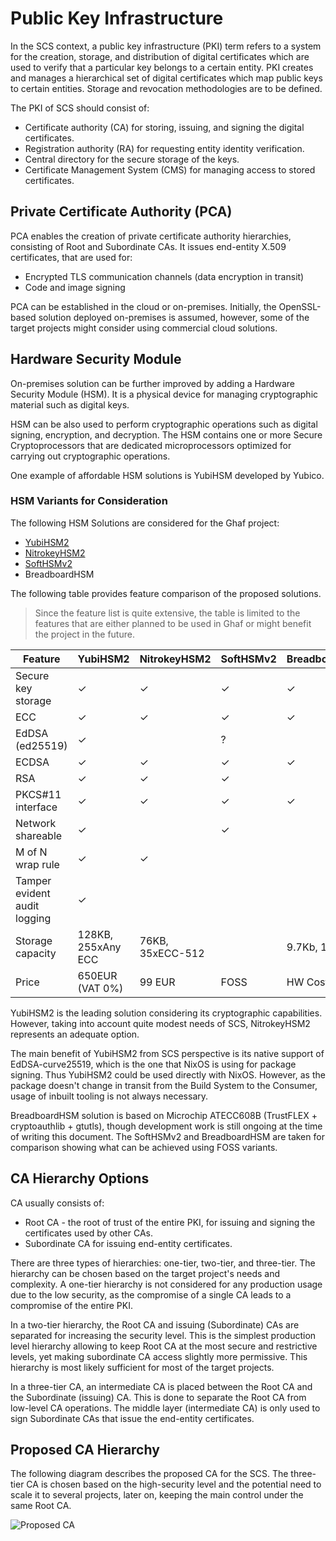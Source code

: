 <!--
    Copyright 2022-2023 TII (SSRC) and the Ghaf contributors
    SPDX-License-Identifier: CC-BY-SA-4.0
-->

# Public Key Infrastructure

In the SCS context, a public key infrastructure (PKI) term refers to a system for the creation, storage, and distribution of digital certificates which are used to verify that a particular key belongs to a certain entity. PKI creates and manages a hierarchical set of digital certificates which map public keys to certain entities. Storage and revocation methodologies are to be defined.

The PKI of SCS should consist of:
  + Certificate authority (CA) for storing, issuing, and signing the digital certificates.
  + Registration authority (RA) for requesting entity identity verification.
  + Central directory for the secure storage of the keys.
  + Certificate Management System (CMS) for managing access to stored certificates.
 
## Private Certificate Authority (PCA)

PCA enables the creation of private certificate authority hierarchies, consisting of Root and Subordinate CAs. It issues end-entity X.509 certificates, that are used for: 

  + Encrypted TLS communication channels (data encryption in transit)
  + Code and image signing

PCA can be established in the cloud or on-premises. Initially, the OpenSSL-based solution deployed on-premises is assumed, however, some of the target projects might consider using commercial cloud solutions. 

## Hardware Security Module

On-premises solution can be further improved by adding a Hardware Security Module (HSM). It is a physical device for managing cryptographic material such as digital keys. 

HSM can be also used to perform cryptographic operations such as digital signing, encryption, and decryption. The HSM contains one or more Secure Cryptoprocessors that are dedicated microprocessors optimized for carrying out cryptographic operations. 

One example of affordable HSM solutions is YubiHSM developed by Yubico.

### HSM Variants for Consideration

The following HSM Solutions are considered for the Ghaf project:

  - [YubiHSM2](https://www.yubico.com/fi/product/yubihsm-2/ "YubiHSM2")
  - [NitrokeyHSM2](https://shop.nitrokey.com/shop/product/nkhs2-nitrokey-hsm-2-7 "NitrokeyHSM2")
  - [SoftHSMv2](https://github.com/opendnssec/SoftHSMv2 "SoftHSMv2")
  - BreadboardHSM

The following table provides feature comparison of the proposed solutions. 

>Since the feature list is quite extensive, the table is limited to the features that are either planned to be used in Ghaf or might benefit the project in the future.

| Feature                      | YubiHSM2     | NitrokeyHSM2 | SoftHSMv2    | BreadboardHSM |
|------------------------------|--------------|--------------|--------------|---------------|
| Secure key storage           |       ✓      |       ✓      |       ✓      |       ✓       |
| ECC                          |       ✓      |       ✓      |       ✓      |       ✓       |
| EdDSA (ed25519)              |       ✓      |              |       ?      |               |
| ECDSA                        |       ✓      |       ✓      |       ✓      |       ✓       |
| RSA                          |       ✓      |       ✓      |       ✓      |               |
| PKCS#11 interface            |       ✓      |       ✓      |       ✓      |       ✓       |
| Network shareable            |       ✓      |              |       ✓      |               |
| M of N wrap rule             |       ✓      |       ✓      |              |               |
| Tamper evident audit logging |       ✓      |              |              |               |
| Storage capacity             | 128KB, 255xAny ECC | 76KB, 35xECC-512 |    | 9.7Kb, 16 slots |
| Price                        | 650EUR (VAT 0%) | 99 EUR | FOSS | HW Costs |

YubiHSM2 is the leading solution considering its cryptographic capabilities. However, taking into account quite modest needs of SCS, NitrokeyHSM2 represents an adequate option. 

The main benefit of YubiHSM2 from SCS perspective is its native support of EdDSA-curve25519, which is the one that NixOS is using for package signing. Thus YubiHSM2 could be used directly with NixOS. However, as the package doesn't change in transit from the Build System to the Consumer, usage of inbuilt tooling is not always necessary.

BreadboardHSM solution is based on Microchip ATECC608B (TrustFLEX + cryptoauthlib + gtutls), though development work is still ongoing at the time of writing this document. The SoftHSMv2 and BreadboardHSM are taken for comparison showing what can be achieved using FOSS variants. 

## CA Hierarchy Options

CA usually consists of:
  + Root CA - the root of trust of the entire PKI, for issuing and signing the certificates used by other CAs.
  + Subordinate CA for issuing end-entity certificates.

There are three types of hierarchies: one-tier, two-tier, and three-tier. The hierarchy can be chosen based on the target project's needs and complexity. A one-tier hierarchy is not considered for any production usage due to the low security, as the compromise of a single CA leads to a compromise of the entire PKI.

In a two-tier hierarchy, the Root CA and issuing (Subordinate) CAs are separated for increasing the security level. This is the simplest production level hierarchy allowing to keep Root CA at the most secure and restrictive levels, yet making subordinate CA access slightly more permissive. This hierarchy is most likely sufficient for most of the target projects.

In a three-tier CA, an intermediate CA is placed between the Root CA and the Subordinate (issuing) CA. This is done to separate the Root CA from low-level CA operations. The middle layer (intermediate CA) is only used to sign Subordinate CAs that issue the end-entity certificates. 

## Proposed CA Hierarchy

The following diagram describes the proposed CA for the SCS. The three-tier CA is chosen based on the high-security level and the potential need to scale it to several projects, later on, keeping the main control under the same Root CA.

![Proposed CA](../img/ca_implementation.drawio.png "CA Implementation Proposal")

